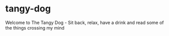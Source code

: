 # tangy-dog
Welcome to The Tangy Dog - Sit back, relax, have a drink and read some of the things crossing my mind
